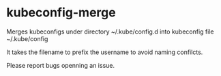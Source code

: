 # kubeconfig-merge

Merges kubeconfigs under directory ~/.kube/config.d into kubeconfig file ~/.kube/config

It takes the filename to prefix the username to avoid naming confilcts.

Please report bugs openning an issue.

